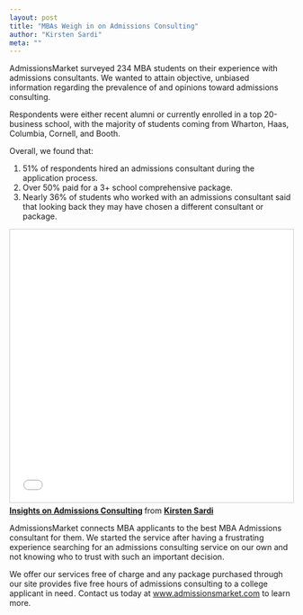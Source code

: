 ```yaml
---
layout: post
title: "MBAs Weigh in on Admissions Consulting"
author: "Kirsten Sardi"
meta: ""
---
```


AdmissionsMarket surveyed 234 MBA students on their experience with admissions consultants. We wanted to attain objective, unbiased information regarding the prevalence of and opinions toward admissions consulting.

Respondents were either recent alumni or currently enrolled in a top 20-business school, with the majority of students coming from Wharton, Haas, Columbia, Cornell, and Booth.

Overall, we found that:
1. 51% of respondents hired an admissions consultant during the application process.
2. Over 50% paid for a 3+ school comprehensive package.
3. Nearly 36% of students who worked with an admissions consultant said that looking back they may have chosen a different consultant or package.

<iframe src="//www.slideshare.net/slideshow/embed_code/key/MkVDlE8IDI49q3" width="595" height="485" frameborder="0" marginwidth="0" marginheight="0" scrolling="no" style="border:1px solid #CCC; border-width:1px; margin-bottom:5px; max-width: 100%;" allowfullscreen> </iframe> <div style="margin-bottom:5px"> <strong> <a href="//www.slideshare.net/KirstenStajich/insights-on-admissions-consulting" title="Insights on Admissions Consulting" target="_blank">Insights on Admissions Consulting</a> </strong> from <strong><a target="_blank" href="https://www.slideshare.net/KirstenStajich">Kirsten Sardi</a></strong> </div>

AdmissionsMarket connects MBA applicants to the best MBA Admissions consultant for them. We started the service after having a frustrating experience searching for an admissions consulting service on our own and not knowing who to trust with such an important decision.

We offer our services free of charge and any package purchased through our site provides five free hours of admissions consulting to a college applicant in need . Contact us today at www.admissionsmarket.com to learn more.

